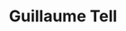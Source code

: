 ---
title: "Guillaume Tell"
content: |
    Another night at the <a href="https://www.youtube.com/watch?v=44vQNonGBaw" target="_blank"><em>OPERA</em></a>
    
    I'm not exactly sure what this kink is, but count me out

    
publishDate: 19 Aug 2025
publishTime: "10:55 PM"
tags: ["opera","kink"]
color: "#770a0a"
images: [
  { "url": "/assets/thoughts/guillaume-tell/antlers0.png", offset: "0%" },
  { "url": "/assets/thoughts/guillaume-tell/antlers1.png", offset: "0%" },
  { "url": "/assets/thoughts/guillaume-tell/antlers2.png", offset: "0%" },
  { "url": "/assets/thoughts/guillaume-tell/antlers3.png", offset: "0%" },
  { "url": "/assets/thoughts/guillaume-tell/antlers4.png", offset: "0%" },
]
---